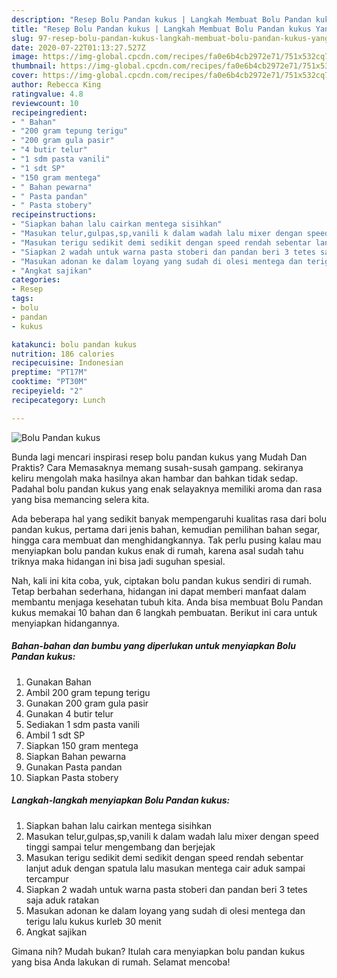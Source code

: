 ```yaml
---
description: "Resep Bolu Pandan kukus | Langkah Membuat Bolu Pandan kukus Yang Enak dan Simpel"
title: "Resep Bolu Pandan kukus | Langkah Membuat Bolu Pandan kukus Yang Enak dan Simpel"
slug: 97-resep-bolu-pandan-kukus-langkah-membuat-bolu-pandan-kukus-yang-enak-dan-simpel
date: 2020-07-22T01:13:27.527Z
image: https://img-global.cpcdn.com/recipes/fa0e6b4cb2972e71/751x532cq70/bolu-pandan-kukus-foto-resep-utama.jpg
thumbnail: https://img-global.cpcdn.com/recipes/fa0e6b4cb2972e71/751x532cq70/bolu-pandan-kukus-foto-resep-utama.jpg
cover: https://img-global.cpcdn.com/recipes/fa0e6b4cb2972e71/751x532cq70/bolu-pandan-kukus-foto-resep-utama.jpg
author: Rebecca King
ratingvalue: 4.8
reviewcount: 10
recipeingredient:
- " Bahan"
- "200 gram tepung terigu"
- "200 gram gula pasir"
- "4 butir telur"
- "1 sdm pasta vanili"
- "1 sdt SP"
- "150 gram mentega"
- " Bahan pewarna"
- " Pasta pandan"
- " Pasta stobery"
recipeinstructions:
- "Siapkan bahan lalu cairkan mentega sisihkan"
- "Masukan telur,gulpas,sp,vanili k dalam wadah lalu mixer dengan speed tinggi sampai telur mengembang dan berjejak"
- "Masukan terigu sedikit demi sedikit dengan speed rendah sebentar lanjut aduk dengan spatula lalu masukan mentega cair aduk sampai tercampur"
- "Siapkan 2 wadah untuk warna pasta stoberi dan pandan beri 3 tetes saja aduk ratakan"
- "Masukan adonan ke dalam loyang yang sudah di olesi mentega dan terigu lalu kukus kurleb 30 menit"
- "Angkat sajikan"
categories:
- Resep
tags:
- bolu
- pandan
- kukus

katakunci: bolu pandan kukus 
nutrition: 186 calories
recipecuisine: Indonesian
preptime: "PT17M"
cooktime: "PT30M"
recipeyield: "2"
recipecategory: Lunch

---
```



![Bolu Pandan kukus](https://img-global.cpcdn.com/recipes/fa0e6b4cb2972e71/751x532cq70/bolu-pandan-kukus-foto-resep-utama.jpg)

Bunda lagi mencari inspirasi resep bolu pandan kukus yang Mudah Dan Praktis? Cara Memasaknya memang susah-susah gampang. sekiranya keliru mengolah maka hasilnya akan hambar dan bahkan tidak sedap. Padahal bolu pandan kukus yang enak selayaknya memiliki aroma dan rasa yang bisa memancing selera kita.

Ada beberapa hal yang sedikit banyak mempengaruhi kualitas rasa dari bolu pandan kukus, pertama dari jenis bahan, kemudian pemilihan bahan segar, hingga cara membuat dan menghidangkannya. Tak perlu pusing kalau mau menyiapkan bolu pandan kukus enak di rumah, karena asal sudah tahu triknya maka hidangan ini bisa jadi suguhan spesial.




Nah, kali ini kita coba, yuk, ciptakan bolu pandan kukus sendiri di rumah. Tetap berbahan sederhana, hidangan ini dapat memberi manfaat dalam membantu menjaga kesehatan tubuh kita. Anda bisa membuat Bolu Pandan kukus memakai 10 bahan dan 6 langkah pembuatan. Berikut ini cara untuk menyiapkan hidangannya.

<!--inarticleads1-->

##### Bahan-bahan dan bumbu yang diperlukan untuk menyiapkan Bolu Pandan kukus:

1. Gunakan  Bahan
1. Ambil 200 gram tepung terigu
1. Gunakan 200 gram gula pasir
1. Gunakan 4 butir telur
1. Sediakan 1 sdm pasta vanili
1. Ambil 1 sdt SP
1. Siapkan 150 gram mentega
1. Siapkan  Bahan pewarna
1. Gunakan  Pasta pandan
1. Siapkan  Pasta stobery




<!--inarticleads2-->

##### Langkah-langkah menyiapkan Bolu Pandan kukus:

1. Siapkan bahan lalu cairkan mentega sisihkan
1. Masukan telur,gulpas,sp,vanili k dalam wadah lalu mixer dengan speed tinggi sampai telur mengembang dan berjejak
1. Masukan terigu sedikit demi sedikit dengan speed rendah sebentar lanjut aduk dengan spatula lalu masukan mentega cair aduk sampai tercampur
1. Siapkan 2 wadah untuk warna pasta stoberi dan pandan beri 3 tetes saja aduk ratakan
1. Masukan adonan ke dalam loyang yang sudah di olesi mentega dan terigu lalu kukus kurleb 30 menit
1. Angkat sajikan




Gimana nih? Mudah bukan? Itulah cara menyiapkan bolu pandan kukus yang bisa Anda lakukan di rumah. Selamat mencoba!
